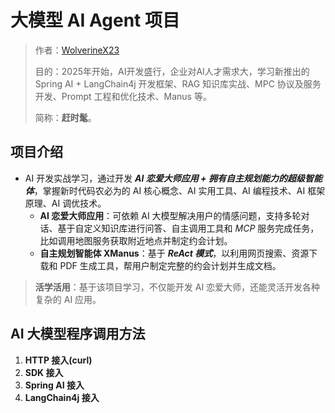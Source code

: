 # 大模型 AI Agent 项目
> 作者：[WolverineX23](https://github.com/WolverineX23)
>
> 目的：2025年开始，AI开发盛行，企业对AI人才需求大，学习新推出的 Spring AI + LangChain4j 开发框架、RAG 知识库实战、MPC 协议及服务开发、Prompt 工程和优化技术、Manus 等。
>
>简称：**赶时髦**。
## 项目介绍
- AI 开发实战学习，通过开发 ***AI 恋爱大师应用 + 拥有自主规划能力的超级智能体***，掌握新时代码农必为的 AI 核心概念、AI 实用工具、AI 编程技术、AI 框架原理、AI 调优技术。
  - **AI 恋爱大师应用**：可依赖 AI 大模型解决用户的情感问题，支持多轮对话、基于自定义知识库进行问答、自主调用工具和 *MCP* 服务完成任务，比如调用地图服务获取附近地点并制定约会计划。
  - **自主规划智能体 XManus**：基于 ***ReAct 模式***，以利用网页搜索、资源下载和 PDF 生成工具，帮用户制定完整的约会计划并生成文档。
> **活学活用**：基于该项目学习，不仅能开发 AI 恋爱大师，还能灵活开发各种复杂的 AI 应用。

## AI 大模型程序调用方法
1. **HTTP 接入(curl)**
2. **SDK 接入**
3. **Spring AI 接入**
4. **LangChain4j 接入**